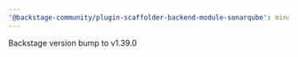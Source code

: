 ```yaml
---
'@backstage-community/plugin-scaffolder-backend-module-sonarqube': minor
---
```


Backstage version bump to v1.39.0

